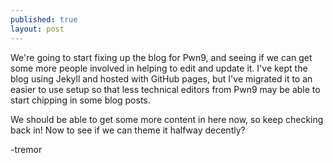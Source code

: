 ```yaml
---
published: true
layout: post
---
```

We're going to start fixing up the blog for Pwn9, and seeing if we can get some more people involved in helping to edit and update it. I've kept the blog using Jekyll and hosted with GitHub pages, but I've migrated it to an easier to use setup so that less technical editors from Pwn9 may be able to start chipping in some blog posts.

We should be able to get some more content in here now, so keep checking back in! Now to see if we can theme it halfway decently?

-tremor
